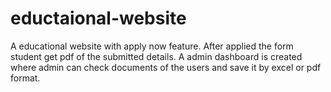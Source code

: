 # eductaional-website
A educational website with apply now feature. After applied the form student get pdf of the submitted details. A admin dashboard is created where admin can check documents of the users and save it by excel or pdf format.

